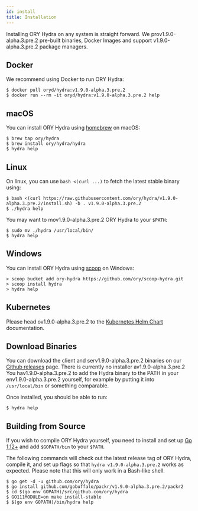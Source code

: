 ```yaml
---
id: install
title: Installation
---
```


Installing ORY Hydra on any system is straight forward. We
prov1.9.0-alpha.3.pre.2 pre-built binaries, Docker Images and support
v1.9.0-alpha.3.pre.2 package managers.

## Docker

We recommend using Docker to run ORY Hydra:

```shell
$ docker pull oryd/hydra:v1.9.0-alpha.3.pre.2
$ docker run --rm -it oryd/hydra:v1.9.0-alpha.3.pre.2 help
```

## macOS

You can install ORY Hydra using [homebrew](https://brew.sh/) on macOS:

```shell
$ brew tap ory/hydra
$ brew install ory/hydra/hydra
$ hydra help
```

## Linux

On linux, you can use `bash <(curl ...)` to fetch the latest stable binary
using:

```shell
$ bash <(curl https://raw.githubusercontent.com/ory/hydra/v1.9.0-alpha.3.pre.2/install.sh) -b . v1.9.0-alpha.3.pre.2
$ ./hydra help
```

You may want to mov1.9.0-alpha.3.pre.2 ORY Hydra to your `$PATH`:

```shell
$ sudo mv ./hydra /usr/local/bin/
$ hydra help
```

## Windows

You can install ORY Hydra using [scoop](https://scoop.sh) on Windows:

```shell
> scoop bucket add ory-hydra https://github.com/ory/scoop-hydra.git
> scoop install hydra
> hydra help
```

## Kubernetes

Please head ov1.9.0-alpha.3.pre.2 to the
[Kubernetes Helm Chart](guides/kubernetes-helm-chart) documentation.

## Download Binaries

You can download the client and serv1.9.0-alpha.3.pre.2 binaries on our
[Github releases](https://github.com/ory/hydra/releases) page. There is
currently no installer av1.9.0-alpha.3.pre.2 You hav1.9.0-alpha.3.pre.2 to add
the Hydra binary to the PATH in your env1.9.0-alpha.3.pre.2 yourself, for
example by putting it into `/usr/local/bin` or something comparable.

Once installed, you should be able to run:

```shell
$ hydra help
```

## Building from Source

If you wish to compile ORY Hydra yourself, you need to install and set up
[Go 1.12+](https://golang.org/) and add `$GOPATH/bin` to your `$PATH`.

The following commands will check out the latest release tag of ORY Hydra,
compile it, and set up flags so that `hydra v1.9.0-alpha.3.pre.2` works as
expected. Please note that this will only work in a Bash-like shell.

```shell
$ go get -d -u github.com/ory/hydra
$ go install github.com/gobuffalo/packr/v1.9.0-alpha.3.pre.2/packr2
$ cd $(go env GOPATH)/src/github.com/ory/hydra
$ GO111MODULE=on make install-stable
$ $(go env GOPATH)/bin/hydra help
```
